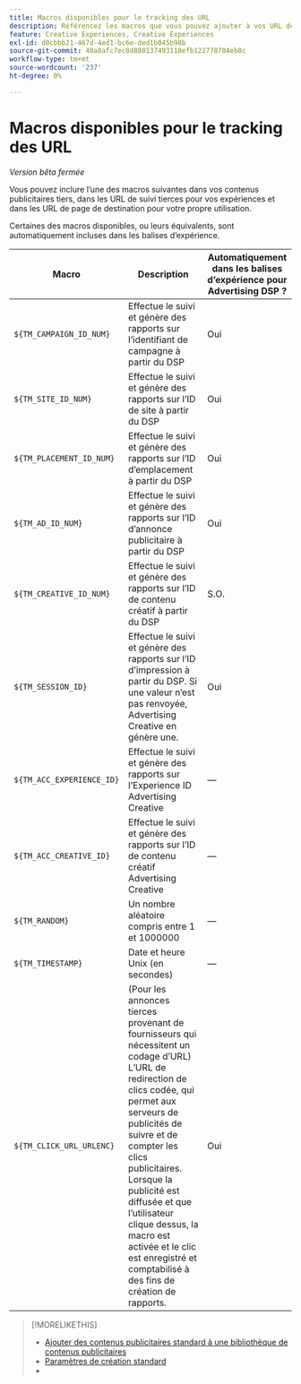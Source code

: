 ```yaml
---
title: Macros disponibles pour le tracking des URL
description: Référencez les macros que vous pouvez ajouter à vos URL de page de destination, URL de tracking et contenus publicitaires tiers.
feature: Creative Experiences, Creative Experiences
exl-id: d0cbbb21-467d-4ed1-bc6e-ded1b045b98b
source-git-commit: 40a8afc7ec8d880137493118efb122778704eb8c
workflow-type: tm+mt
source-wordcount: '237'
ht-degree: 0%

---
```


# Macros disponibles pour le tracking des URL

*Version bêta fermée*

<!-- More feature metadata??? -->

Vous pouvez inclure l’une des macros suivantes dans vos contenus publicitaires tiers, dans les URL de suivi tierces pour vos expériences et dans les URL de page de destination pour votre propre utilisation.

Certaines des macros disponibles, ou leurs équivalents, sont automatiquement incluses dans les balises d’expérience.

<!-- Later: 

| Macro | Description | Automatically in experience tags for Advertising DSP? | Automatically in experience tags for [!DNL Google Campaign Manager 360]? |
| --- | --- | --- | --- |
| `${TM_CAMPAIGN_ID_NUM}` | Tracks and reports the campaign ID from the DSP | Yes | No, but tags include the equivalent [!DNL Google Campaign Manager 360] macro `%ebuy!` |
| `${TM_SITE_ID_NUM}` | Tracks and reports the site ID from the DSP | Yes | No, but tags include the equivalent [!DNL Google Campaign Manager 360] macro `%esid!` |
| `${TM_PLACEMENT_ID_NUM}` | Tracks and reports the placement ID from the DSP | Yes | No, but tags include the equivalent [!DNL Google Campaign Manager 360] macro `%epid!` |
| `${TM_AD_ID_NUM}` | Tracks and reports the ad ID from the DSP | Yes | No, but tags include the equivalent [!DNL Google Campaign Manager 360] macro `%eaid!` |
| `${TM_CREATIVE_ID_NUM}` | Tracks and reports the creative ID from the DSP | N/A | No, but tags include the equivalent [!DNL Google Campaign Manager 360] macro `%ecid!` |
| `${TM_SESSION_ID}` | Tracks and reports the impression ID from the DSP. If a value isn't returned, Advertising Creative generates one. | Yes | &mdash; |
| `${TM_ACC_EXPERIENCE_ID}` | Tracks and reports the Advertising Creative experience ID | &mdash; | &mdash; |
| `${TM_ACC_CREATIVE_ID}` | Tracks and reports the Advertising Creative creative ID | &mdash; | &mdash; |
| `${TM_RANDOM}` | A random number between 1 and 1000000 | &mdash; | &mdash; |
| `${TM_TIMESTAMP}` | The Unix Timestamp (in seconds) | &mdash; | &mdash; |
| `${TM_CLICK_URL_URLENC}` | (For third-party ads from vendors who require URL encoding) The encoded click redirect URL, which enables ad servers to track and count ad clicks. When the ad is served and the user clicks on it, the macro is activated, and the click is recorded and counted for reporting purposes. | Yes | &mdash; |

-->

| Macro | Description | Automatiquement dans les balises d’expérience pour Advertising DSP ? |
| --- | --- | --- |
| `${TM_CAMPAIGN_ID_NUM}` | Effectue le suivi et génère des rapports sur l’identifiant de campagne à partir du DSP | Oui |
| `${TM_SITE_ID_NUM}` | Effectue le suivi et génère des rapports sur l’ID de site à partir du DSP | Oui |
| `${TM_PLACEMENT_ID_NUM}` | Effectue le suivi et génère des rapports sur l’ID d’emplacement à partir du DSP | Oui |
| `${TM_AD_ID_NUM}` | Effectue le suivi et génère des rapports sur l’ID d’annonce publicitaire à partir du DSP | Oui |
| `${TM_CREATIVE_ID_NUM}` | Effectue le suivi et génère des rapports sur l’ID de contenu créatif à partir du DSP | S.O. |
| `${TM_SESSION_ID}` | Effectue le suivi et génère des rapports sur l’ID d’impression à partir du DSP. Si une valeur n’est pas renvoyée, Advertising Creative en génère une. | Oui |
| `${TM_ACC_EXPERIENCE_ID}` | Effectue le suivi et génère des rapports sur l’Experience ID Advertising Creative | — |
| `${TM_ACC_CREATIVE_ID}` | Effectue le suivi et génère des rapports sur l’ID de contenu créatif Advertising Creative | — |
| `${TM_RANDOM}` | Un nombre aléatoire compris entre 1 et 1000000 | — |
| `${TM_TIMESTAMP}` | Date et heure Unix (en secondes) | — |
| `${TM_CLICK_URL_URLENC}` | (Pour les annonces tierces provenant de fournisseurs qui nécessitent un codage d’URL) L’URL de redirection de clics codée, qui permet aux serveurs de publicités de suivre et de compter les clics publicitaires. Lorsque la publicité est diffusée et que l’utilisateur clique dessus, la macro est activée et le clic est enregistré et comptabilisé à des fins de création de rapports. | Oui |

>[!MORELIKETHIS]
>
>* [Ajouter des contenus publicitaires standard à une bibliothèque de contenus publicitaires](/help/creative/creative-libraries/creative-add-standard.md#creative-add-third-party)
>* [Paramètres de création standard](/help/creative/creative-libraries/creative-settings-standard.md#creative-settings-third-party)
>* 
